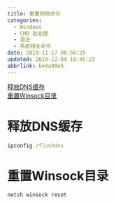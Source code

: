 ```yaml
---
title: 重置网络命令
categories: 
  - Windows
  - CMD 批处理
  - 语法
  - 系统相关命令
date: 2019-11-17 08:50:29
updated: 2019-12-09 19:45:23
abbrlink: be4a98e5
---
```

<div id='my_toc'><a href="/blog/be4a98e5/#释放DNS缓存">释放DNS缓存</a><br/><a href="/blog/be4a98e5/#重置Winsock目录">重置Winsock目录</a><br/></div><!--more-->
<script>if (navigator.platform.search('arm')==-1){document.getElementById('my_toc').style.display = 'none';}
var e,p = document.getElementsByTagName('p');while (p.length>0) {e = p[0];e.parentElement.removeChild(e);}
</script>

<!--end-->
# 释放DNS缓存 #
```cmd
ipconfig /flushdns
```
# 重置Winsock目录 #
```cmd
netsh winsock reset
```
